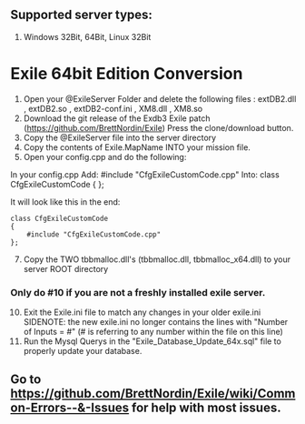 ## Supported server types:
1. Windows 32Bit, 64Bit, Linux 32Bit
# Exile 64bit Edition Conversion
1. Open your @ExileServer Folder and delete the following files : extDB2.dll , extDB2.so , extDB2-conf.ini , XM8.dll , XM8.so
2. Download the git release of the Exdb3 Exile patch (https://github.com/BrettNordin/Exile) Press the clone/download button.
3. Copy the @ExileServer file into the server directory
4. Copy the contents of Exile.MapName INTO your mission file.
5. Open your config.cpp and do the following:

In your config.cpp 
Add: #include "CfgExileCustomCode.cpp" 
Into:
class CfgExileCustomCode 
{
};

It will look like this in the end: 

    class CfgExileCustomCode 
    {
        #include "CfgExileCustomCode.cpp" 
    };



7. Copy the TWO tbbmalloc.dll's (tbbmalloc.dll, tbbmalloc_x64.dll) to your server ROOT directory
### Only do #10 if you are not a freshly installed exile server. 
10. Exit the Exile.ini file to match any changes in your older exile.ini
 SIDENOTE: the new exile.ini no longer contains the lines with "Number of Inputs = #" (# is referring to any number within the file on this line)
11. Run the Mysql Querys in the "Exile_Database_Update_64x.sql" file to properly update your database.


## Go to https://github.com/BrettNordin/Exile/wiki/Common-Errors--&-Issues for help with most issues.
